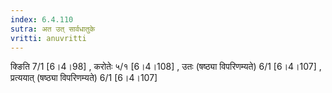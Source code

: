 ```yaml
---
index: 6.4.110
sutra: अत उत्‌ सार्वधातुके
vritti: anuvritti
---
```


क्ङिति 7/1 [6।4।98] , करोतेः ५/१ [6।4।108] , उतः (षष्ठ्या विपरिणम्यते) 6/1  [6।4।107]  , प्रत्ययात् (षष्ठ्या विपरिणम्यते) 6/1  [6।4।107]  